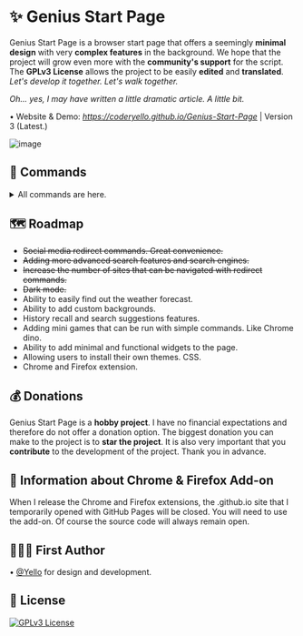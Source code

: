 # ✨ Genius Start Page

Genius Start Page is a browser start page that offers a seemingly **minimal design** with very **complex features** in the background. We hope that the project will grow even more with the **community's support** for the script. The **GPLv3 License** allows the project to be easily **edited** and **translated**. *Let's develop it together. Let's walk together.*

*Oh... yes, I may have written a little dramatic article. A little bit.*

• Website & Demo: *https://coderyello.github.io/Genius-Start-Page* | Version 3 (Latest.)

![image](https://raw.githubusercontent.com/CoderYello/Genius-Start-Page/main/screenshots/screenshot.png)

## 📜 Commands

<details>
<summary>All commands are here.</summary>

### 🎯 General Commands
- `!today` - Displays the current date in the format: "July 7 2024 Sunday".
- `!time` - Displays the current time in the format: "12:10:02".
- `!weather-city [city]` - Displays weather information in the specified city.
- `!define [word]` - Displays the meaning of the requested word.
- `!useragent` - Displays the user's short User-Agent string.

### 🔍 Search Commands
- `:duckduckgo [search query]` - Searches the specified query on DuckDuckGo.
- `:yandex [search query]` - Searches the specified query on Yandex.
- `:bing [search query]` - Searches the specified query on Bing.
- `:yahoo [search query]` - Searches the specified query on Yahoo.
- `:wiki [search query]` - Searches the specified query on Wikipedia.
- `:yt [search query]` - Searches the specified query on YouTube.
- `[default search]` - If no command is used, the query will be searched on Google.

### ➕ Calculation Command
- `!calculate [expression]` - Calculates the mathematical expression and displays the result. 

### 📦 Redirect Commands
- `!youtube` - Redirects to YouTube.
- `!x` - Redirects to X (Twitter).
- `!facebook` - Redirects to Facebook.
- `!instagram` - Redirects to Instagram.
- `!reddit` - Redirects to Reddit.
- `!tiktok` - Redirects to TikTok.
- `!github` - Redirects to GitHub.
- `!linkedin` - Redirects to LinkedIn.
- `!netflix` - Redirects to Netflix.
- `!amazon` - Redirects to Amazon.
- `!bbc` - Redirects to BBC.
- `!cnn` - Redirects to CNN.
- `!weather` - Redirects to Weather.com.
- `!spotify` - Redirects to Spotify.
- `!wiki` - Redirects to Wikipedia.
- `!maps` - Redirects to Google Maps.
- `!stackoverflow` - Redirects to Stack Overflow.
- `!goal` - Redirects to Goal.
- `!espn` - Redirects to ESPN.
- `!replit` - Redirects to Replit.
- `!discord` - Redirects to Discord.
- `!twitch` - Redirects to Twitch.
- `!prime` - Redirects to Prime Video.
- `!steam` - Redirects to Steam.
- `!behance` - Redirects to Behance.
- `!gpt` - Redirects to ChatGPT.
- `!nytimes` - Redirects to The New York Times.
- `!soundcloud` - Redirects to SoundCloud.
- `!pinterest` - Redirects to Pinterest.
- `!gitlab` - Redirects to GitLab.
- `!ign` - Redirects to IGN.
- `!forbes` - Redirects to Forbes.
- `!cnbc` - Redirects to CNBC.
- `!booking` - Redirects to Booking.
- `!holidays` - Redirects to timeanddate.
- `!wordle` - Redirects to Wordle (NY Times).
- `!wordle-tr` - Redirects to Wordle (Bundle).
- `!help` - Redirects to the GitHub repository.
- `!yello` - Redirects to the author's GitHub profile.

### 🎨 Theming Commands
- `!darkmode` - Changes the theme to dark.
- `!whitemode` - Changes the theme to white. This is the default.

</details>

## 🗺️ Roadmap

- ~~Social media redirect commands. Great convenience.~~
- ~~Adding more advanced search features and search engines.~~
- ~~Increase the number of sites that can be navigated with redirect commands.~~
- ~~Dark mode.~~
- Ability to easily find out the weather forecast.
- Ability to add custom backgrounds.
- History recall and search suggestions features.
- Adding mini games that can be run with simple commands. Like Chrome dino.
- Ability to add minimal and functional widgets to the page.
- Allowing users to install their own themes. CSS.
- Chrome and Firefox extension.

## 💰 Donations

Genius Start Page is a **hobby project**. I have no financial expectations and therefore do not offer a donation option. The biggest donation you can make to the project is to **star the project**. It is also very important that you **contribute** to the development of the project. Thank you in advance.

## 🤖 Information about Chrome & Firefox Add-on

When I release the Chrome and Firefox extensions, the .github.io site that I temporarily opened with GitHub Pages will be closed. You will need to use the add-on. Of course the source code will always remain open.

## 👷🏻‍♂️ First Author

• [@Yello](https://www.github.com/CoderYello) for design and development.

## 📑 License

[![GPLv3 License](https://img.shields.io/badge/GNU%20General%20Public%20License%20v3-yellow.svg)](https://www.gnu.org/licenses/gpl-3.0.html)
